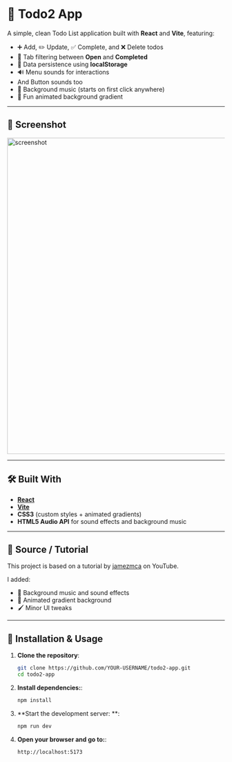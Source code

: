 # 📝 Todo2 App

A simple, clean Todo List application built with **React** and **Vite**, featuring:

- ➕ Add, ✏️ Update, ✅ Complete, and ❌ Delete todos
- 📂 Tab filtering between **Open** and **Completed**
- 💾 Data persistence using **localStorage**
- 🔊 Menu sounds for interactions
-    And  Button sounds too
- 🎵 Background music (starts on first click anywhere)
- 🌈 Fun animated background gradient

---

## 📸 Screenshot

<img width="1843" height="733" alt="screenshot" src="https://github.com/user-attachments/assets/a081017b-aa04-4b87-a2b1-f7b8624156d2" />

---

## 🛠️ Built With

- **[React](https://react.dev/)**
- **[Vite](https://vitejs.dev/)**
- **CSS3** (custom styles + animated gradients)
- **HTML5 Audio API** for sound effects and background music

---

## 📂 Source / Tutorial
This project is based on a tutorial by [jamezmca](https://github.com/jamezmca) on YouTube.  

I added:
- 🎵 Background music and sound effects
- 🌈 Animated gradient background
- 🖌️ Minor UI tweaks

---

## 🚀 Installation & Usage

1. **Clone the repository**:
   ```bash
   git clone https://github.com/YOUR-USERNAME/todo2-app.git
   cd todo2-app


2. **Install dependencies:**:
   ```bash
   npm install

3. **Start the development server: **:
   ```bash
   npm run dev

4. **Open your browser and go to:**:
   ```bash
   http://localhost:5173
